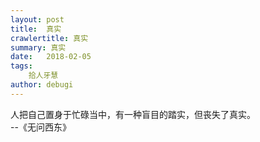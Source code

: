 ```yaml
---
layout: post
title:  真实
crawlertitle: 真实
summary: 真实
date:   2018-02-05
tags:
    拾人牙慧
author: debugi
---
```


人把自己置身于忙碌当中，有一种盲目的踏实，但丧失了真实。  
--《无问西东》




    


 

 


